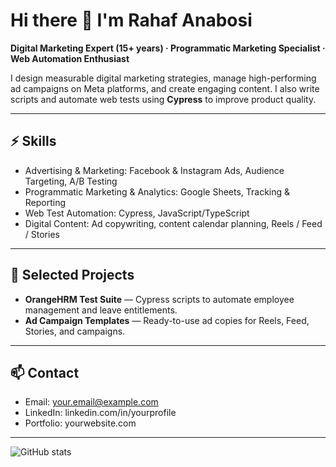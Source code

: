 # Hi there 👋 I'm Rahaf Anabosi

**Digital Marketing Expert (15+ years) · Programmatic Marketing Specialist · Web Automation Enthusiast**

I design measurable digital marketing strategies, manage high-performing ad campaigns on Meta platforms, and create engaging content. I also write scripts and automate web tests using **Cypress** to improve product quality.

---

## ⚡️ Skills
- Advertising & Marketing: Facebook & Instagram Ads, Audience Targeting, A/B Testing  
- Programmatic Marketing & Analytics: Google Sheets, Tracking & Reporting  
- Web Test Automation: Cypress, JavaScript/TypeScript  
- Digital Content: Ad copywriting, content calendar planning, Reels / Feed / Stories

---

## 🔭 Selected Projects
- **OrangeHRM Test Suite** — Cypress scripts to automate employee management and leave entitlements.  
- **Ad Campaign Templates** — Ready-to-use ad copies for Reels, Feed, Stories, and campaigns.

---

## 📫 Contact
- Email: your.email@example.com  
- LinkedIn: linkedin.com/in/yourprofile  
- Portfolio: yourwebsite.com

---

![GitHub stats](https://github-readme-stats.vercel.app/api?username=RahafAnabosi&show_icons=true&theme=default)
